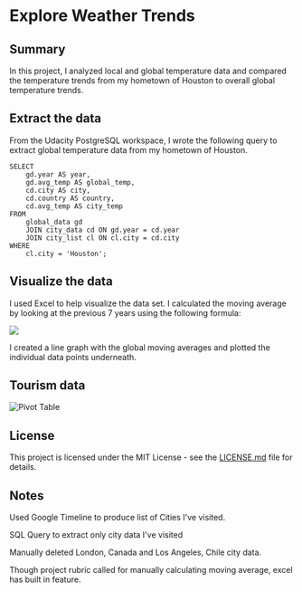 # Explore Weather Trends

## Summary

In this project, I analyzed local and global temperature data and compared the temperature trends from my hometown of Houston to overall global temperature trends.

## Extract the data

From the Udacity PostgreSQL workspace, I wrote the following query to extract global temperature data from my hometown of Houston.

```
SELECT
    gd.year AS year,
    gd.avg_temp AS global_temp,
    cd.city AS city,
    cd.country AS country,
    cd.avg_temp AS city_temp
FROM
    global_data gd
    JOIN city_data cd ON gd.year = cd.year
    JOIN city_list cl ON cl.city = cd.city
WHERE
    cl.city = 'Houston';
```

## Visualize the data

I used Excel to help visualize the data set.  I calculated the moving average by looking at the previous 7 years using the following formula:

![](https://github.com/lejimmy/explore_weather_trends/blob/master/img/moving_average_formula.png?raw=true)

I created a line graph with the global moving averages and plotted the individual data points underneath.

## Tourism data

![Pivot Table](https://media.giphy.com/media/d9YvttQsHqVCmNAvzM/giphy.gif)


## License

This project is licensed under the MIT License - see the [LICENSE.md](https://github.com/lejimmy/explore_weather_trends/blob/master/README.md) file for details.

## Notes

Used Google Timeline to produce list of Cities I've visited.

SQL Query to extract only city data I've visited

Manually deleted London, Canada and Los Angeles, Chile city data.

Though project rubric called for manually calculating moving average, excel has built in feature.
